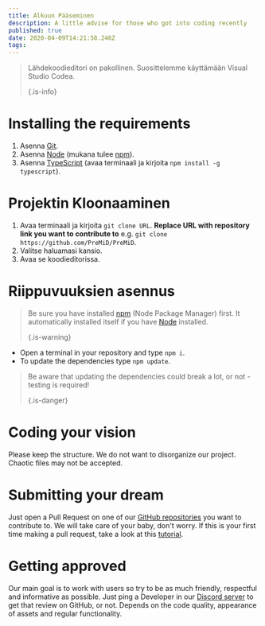 ```yaml
---
title: Alkuun Pääseminen
description: A little advise for those who got into coding recently
published: true
date: 2020-04-09T14:21:58.246Z
tags:
---
```


> Lähdekoodieditori on pakollinen. Suosittelemme käyttämään Visual Studio Codea. 
> 
> {.is-info}

# Installing the requirements
1. Asenna [Git](https://git-scm.com/).
2. Asenna [Node](https://nodejs.org/en/) (mukana tulee [npm](https://www.npmjs.com/)).
3. Asenna [TypeScript](https://www.typescriptlang.org/index.html#download-links) (avaa terminaali ja kirjoita `npm install -g typescript`).

# Projektin Kloonaaminen
1. Avaa terminaali ja kirjoita `git clone URL`. **Replace URL with repository link you want to contribute to** e.g. `git clone https://github.com/PreMiD/PreMiD`.
2. Valitse haluamasi kansio.
3. Avaa se koodieditorissa.

# Riippuvuuksien asennus
> Be sure you have installed [npm](https://www.npmjs.com/) (Node Package Manager) first. It automatically installed itself if you have [Node](https://nodejs.org/en/) installed. 
> 
> {.is-warning}

- Open a terminal in your repository and type `npm i`.
- To update the dependencies type `npm update`.

> Be aware that updating the dependencies could break a lot, or not - testing is required! 
> 
> {.is-danger}

# Coding your vision
Please keep the structure. We do not want to disorganize our project. Chaotic files may not be accepted.

# Submitting your dream
Just open a Pull Request on one of our [GitHub repositories](https://github.com/PreMiD/) you want to contribute to. We will take care of your baby, don't worry. If this is your first time making a pull request, take a look at this [tutorial](https://help.github.com/en/articles/creating-a-pull-request).

# Getting approved
Our main goal is to work with users so try to be as much friendly, respectful and informative as possible. Just ping a Developer in our [Discord server](https://discord.gg/WvfVZ8T) to get that review on GitHub, or not. Depends on the code quality, appearance of assets and regular functionality.